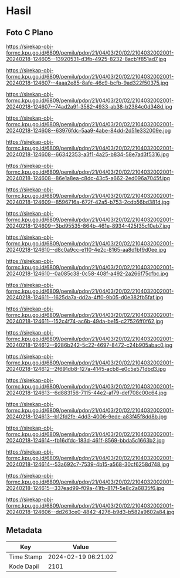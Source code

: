 # Hasil

## Foto C Plano

https://sirekap-obj-formc.kpu.go.id/6809/pemilu/pdpr/21/04/03/20/02/2104032002001-20240218-124605--13920531-d3fb-4925-8232-8acb1f851ad7.jpg

https://sirekap-obj-formc.kpu.go.id/6809/pemilu/pdpr/21/04/03/20/02/2104032002001-20240218-124607--4aaa2e85-8afe-46c9-bcfb-9ad322f50375.jpg

https://sirekap-obj-formc.kpu.go.id/6809/pemilu/pdpr/21/04/03/20/02/2104032002001-20240218-124607--74ad2a9f-3582-4933-ab38-b2384c0d348d.jpg

https://sirekap-obj-formc.kpu.go.id/6809/pemilu/pdpr/21/04/03/20/02/2104032002001-20240218-124608--63976fdc-5aa9-4abe-84dd-2d51e332009e.jpg

https://sirekap-obj-formc.kpu.go.id/6809/pemilu/pdpr/21/04/03/20/02/2104032002001-20240218-124608--66342353-a3f1-4a25-b834-58e7ad3f5316.jpg

https://sirekap-obj-formc.kpu.go.id/6809/pemilu/pdpr/21/04/03/20/02/2104032002001-20240218-124608--86e1a8ea-c8dc-43c5-a662-2ed096a7045f.jpg

https://sirekap-obj-formc.kpu.go.id/6809/pemilu/pdpr/21/04/03/20/02/2104032002001-20240218-124609--8596716a-672f-42a5-b753-2cdb56bd381d.jpg

https://sirekap-obj-formc.kpu.go.id/6809/pemilu/pdpr/21/04/03/20/02/2104032002001-20240218-124609--3bd95535-864b-461e-8934-425f35c10eb7.jpg

https://sirekap-obj-formc.kpu.go.id/6809/pemilu/pdpr/21/04/03/20/02/2104032002001-20240218-124610--d8c0a9cc-e110-4e2c-8165-aa8d1bf9d0ee.jpg

https://sirekap-obj-formc.kpu.go.id/6809/pemilu/pdpr/21/04/03/20/02/2104032002001-20240218-124610--0a085c38-0c58-408f-a492-2a266f75cfbc.jpg

https://sirekap-obj-formc.kpu.go.id/6809/pemilu/pdpr/21/04/03/20/02/2104032002001-20240218-124611--1625da7a-dd2a-4ff0-9b05-d0e382fb5faf.jpg

https://sirekap-obj-formc.kpu.go.id/6809/pemilu/pdpr/21/04/03/20/02/2104032002001-20240218-124611--152c4f74-ac6b-49da-be15-c27526ff0f62.jpg

https://sirekap-obj-formc.kpu.go.id/6809/pemilu/pdpr/21/04/03/20/02/2104032002001-20240218-124612--9286b242-5c22-4697-8472-c24b905abac0.jpg

https://sirekap-obj-formc.kpu.go.id/6809/pemilu/pdpr/21/04/03/20/02/2104032002001-20240218-124612--2f691db8-127a-4145-acb8-e0c5e571dbd3.jpg

https://sirekap-obj-formc.kpu.go.id/6809/pemilu/pdpr/21/04/03/20/02/2104032002001-20240218-124613--6d883156-7115-44e2-af79-def708c00c64.jpg

https://sirekap-obj-formc.kpu.go.id/6809/pemilu/pdpr/21/04/03/20/02/2104032002001-20240218-124613--b12fd2fe-4dd3-4006-9ede-a83f45f8dd8b.jpg

https://sirekap-obj-formc.kpu.go.id/6809/pemilu/pdpr/21/04/03/20/02/2104032002001-20240218-124614--fb16dfdc-183d-461f-8569-bbda5c1663b2.jpg

https://sirekap-obj-formc.kpu.go.id/6809/pemilu/pdpr/21/04/03/20/02/2104032002001-20240218-124614--53a692c7-7539-4b15-a568-30cf6258d748.jpg

https://sirekap-obj-formc.kpu.go.id/6809/pemilu/pdpr/21/04/03/20/02/2104032002001-20240218-124615--337ead99-f09a-41fb-817f-5e8c2a6835f6.jpg

https://sirekap-obj-formc.kpu.go.id/6809/pemilu/pdpr/21/04/03/20/02/2104032002001-20240218-124606--dd263ce0-4842-4276-b9d3-b582a9602a84.jpg


## Metadata

| Key        | Value               |
| ---------- | ------------------- |
| Time Stamp | 2024-02-19 06:21:02 |
| Kode Dapil | 2101                |



